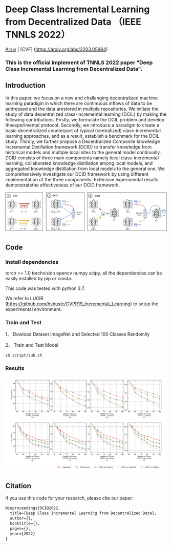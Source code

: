 # Deep Class Incremental Learning from Decentralized Data （IEEE TNNLS 2022）

[Arxiv](https://arxiv.org/abs/2203.05984) | [CVF] 
(https://arxiv.org/abs/2203.05984) 

###  This is the official implement of TNNLS 2022 paper "Deep Class Incremental Learning from Decentralized Data". 

## Introduction
In this paper, we focus on a new and challenging decentralized machine learning paradigm in which there are continuous inflows of data to be addressed and the data arestored in multiple repositories. We initiate the study of data decentralized class-incremental learning (DCIL) by making the following contributions. Firstly, we formulate the DCIL problem and develop theexperimental protocol. Secondly, we introduce a paradigm to create a basic decentralized counterpart of typical (centralized) class-incremental learning approaches, and as a result, establish a benchmark for the DCIL study. Thirdly, we further propose a Decentralized Composite knowledge Incremental Distillation framework (DCID) to transfer knowledge from historical models and multiple local sites to the general model continually. DCID consists of three main components namely local class-incremental learning, collaborated knowledge distillation among local models, and aggregated knowledge distillation from local models to the general one. We comprehensively investigate our DCID framework by using different implementation of the three components. Extensive experimental results demonstratethe effectiveness of our DCID framework.

![](imgs/fcil_framework.png)

## Code

### Install dependencies

torch >= 1.0 torchvision opencv numpy scipy, all the dependencies can be easily installed by pip or conda.

This code was tested with python 3.7.

We refer to LUCIR (https://github.com/hshustc/CVPR19_Incremental_Learning) to setup the experimental environment.

###  Train and Test

1、 Dowload Dataset ImageNet and Selected 100 Classes Randomlly 

2、 Train and Test Model 
```
sh script/sub.sh
```
### Results
![](imgs/sub.png)

## Citation
If you use this code for your research, please cite our paper:

```
@inproceedings{DCID2022,
  title={Deep Class Incremental Learning from Decentralized Data},
  author={},
  booktitle={},
  pages={},
  year={2022}
}
```
